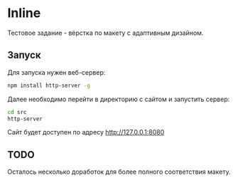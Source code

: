 # Inline

Тестовое задание - вёрстка по макету с адаптивным дизайном.

## Запуск

Для запуска нужен веб-сервер:

```sh
npm install http-server -g
```

Далее необходимо перейти в директорию с сайтом и запустить сервер:

```sh
cd src
http-server
```

Сайт будет доступен по адресу http://127.0.0.1:8080

## TODO

Осталось несколько доработок для более полного соответствия макету.

